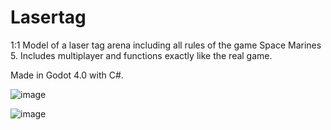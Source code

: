 # Lasertag

1:1 Model of a laser tag arena including all rules of the game Space Marines 5. Includes multiplayer and functions exactly like the real game.

Made in Godot 4.0 with C#.

![image](https://github.com/user-attachments/assets/115ba181-ebce-4d9a-a840-29542e78d7b4)

![image](https://github.com/user-attachments/assets/5f473f9a-627e-4d57-8205-b79c21c37c79)
